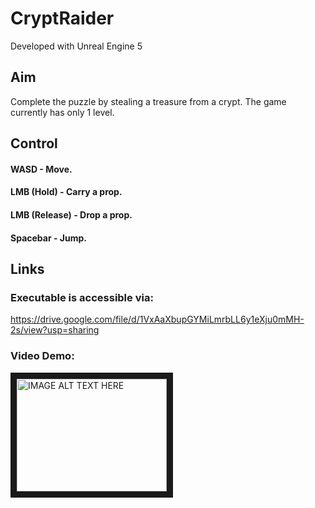 # CryptRaider

Developed with Unreal Engine 5


## Aim
Complete the puzzle by stealing a treasure from a crypt.
The game currently has only 1 level.


## Control
#### WASD - Move.
#### LMB (Hold) - Carry a prop.
#### LMB (Release) - Drop a prop.
#### Spacebar - Jump.


## Links
### Executable is accessible via: 
https://drive.google.com/file/d/1VxAaXbupGYMiLmrbLL6y1eXju0mMH-2s/view?usp=sharing
### Video Demo: 
<a href="http://www.youtube.com/watch?feature=player_embedded&v=0tWCF66ZrpY" target="_blank"><img src="http://img.youtube.com/vi/0tWCF66ZrpY/0.jpg" 
alt="IMAGE ALT TEXT HERE" width="240" height="180" border="10" /></a>
